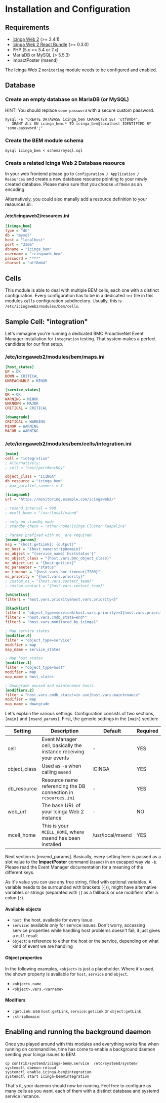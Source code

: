 <a id="Installation-And-Configuration"></a>Installation and Configuration
=========================================================================

Requirements
------------

* [Icinga Web 2](https://github.com/Icinga/icingaweb2) (&gt;= 2.4.1)
* [Icinga Web 2 React Bundle](https://github.com/Icinga/icingaweb2-module-reactbundle)
  (>= 0.3.0)
* PHP (5.x &gt;= 5.4 or 7.x)
* MariaDB or MySQL (&gt; 5.5.3)
* ImpactPoster (msend)

The Icinga Web 2 `monitoring` module needs to be configured and enabled.

Database
--------

### Create an empty database on MariaDB (or MySQL)

HINT: You should replace `some-password` with a secure custom password.

    mysql -e "CREATE DATABASE icinga_bem CHARACTER SET 'utf8mb4';
       GRANT ALL ON icinga_bem.* TO icinga_bem@localhost IDENTIFIED BY 'some-password';"

### Create the BEM module schema

    mysql icinga_bem < schema/mysql.sql

### Create a related Icinga Web 2 Database resource

In your web frontend please go to `Configuration / Application / Resources`
and create a new database resource pointing to your newly created database.
Please make sure that you choose `utf8mb4` as an encoding.

Alternatively, you could also manally add a resource definition to your
resources.ini:

#### /etc/icingaweb2/resources.ini

```ini
[icinga_bem]
type = "db"
db = "mysql"
host = "localhost"
port = "3306"
dbname = "icinga_bem"
username = "icingaweb_bem"
password = "***"
charset = "utf8mb4"
```

Cells
-----

This module is able to deal with multiple BEM cells, each one with a distinct
configuration. Every configuration has to be in a dedicated `ini` file in this
modules `cells` configuration subdirectory. Usually, this is
`/etc/icingaweb2/modules/bem/cells`.

Sample Cell: "integration"
--------------------------

Let's immagine you're running a dedicated BMC ProactiveNet Event Manager installation
for `integration` testing. That system makes a perfect candidate for our first setup.

### /etc/icingaweb2/modules/bem/maps.ini
```ini
[host_states]
UP = OK
DOWN = CRITICAL
UNREACHABLE = MINOR

[service_states]
OK = OK
WARNING = MINOR
UNKNOWN = MAJOR
CRITICAL = CRITICAL

[downgrade]
CRITICAL = WARNING
MINOR = WARNING
MAJOR = WARNING
```

### /etc/icingaweb2/modules/bem/cells/integration.ini
```ini
[main]
cell = "integration"
; Alternatively:
; cell = "host/port#encKey"

object_class = "ICINGA"
db_resource = "icinga_bem"
; max_parallel_runners = 3

[icingaweb]
url = "https://monitoring.example.com/icingaweb2/"

; resend_interval = 900
; mcell_home = "/usr/local/msend"

; only on standby node
; standby_check = "other-node!Icinga Cluster Keepalive"

; Params prefixed with mc_ are required
[msend_params]
msg = "{host:getLink}: {output}"
mc_host = "{host_name:stripDomain}"
mc_object = "{service_name|'hoststatus'}"
mc_object_class = "{host.vars.bmc_object_class}"
mc_object_uri = "{host:getLink}"
mc_parameter = "status"
mc_timeout = "{host.vars.bmc_timeout|7200}"
mc_priority = "{host.vars.priority}"
; custom_os = "{host.vars.contact_team}"
; custom_contact = "{host.vars.contact_team}"

[whitelist]
filter1 = "host.vars.priority&host.vars.priority<5"

[blacklist]
filter1 = "object_type=service&(host.vars.priority>=3|host.vars.priority<=5)"
filter2 = "host.vars.cmdb_state=end*"
filter3 = "host.vars.monitored_by_icinga1"

; Map service states
[modifier.0]
filter = "object_type=service"
modifier = map
map_name = service_states

; Map host states
[modifier.1]
filter = "object_type=host"
modifier = map
map_name = host_states

; Downgrade unused and maintenance hosts
[modifiers.2]
filter = "host.vars.cmdb_state!=in use|host.vars.maintenance"
modifier = map
map_name = downgrade
```

Let's explain the various settings. Configuration consists of two sections,
`[main]` and `[msend_params]`. First, the generic settings in the `[main]`
section:

| Setting      | Description                                                      | Default          | Required |
|--------------|------------------------------------------------------------------|------------------|----------|
| cell         | Event Manager cell, basically the instance receiving your events | -                | YES      |
| object_class | Used as `-a` when calling `msend`                                | ICINGA           | YES      |
| db_resource  | Resource name referencing the DB connection in `resources.ini`   | -                | YES      |
| web_url      | The base URL of your Icinga Web 2 instance                       | -                | NO       |
| mcell_home   | This is your `MCELL_HOME`, where msend has been installed        | /usr/local/msend | YES      |

Next section is [msend_params]. Basically, every setting here is passed as a
slot value to the **ImpactPoster** command (`msend`) in an escaped way via `-b`.
Please read the Event Manager documentation for a meaning of the different keys.

As it's value you can use any free string, filled with optional variables. A
variable needs to be surrounded with brackets (`{}`), might have alternative
variables or strings (separated with `|`) as a fallback or use modifiers after
a colon (`:`).

#### Available objects

* `host`: the host, available for every issue
* `service`: available only for service issues. Don't worry, accessing service
  properties while handling host problems doesn't fail, it just gives a `null`
  result
* `object`: a reference to either the host or the service, depending on what
  kind of event we are handling

#### Object properties

In the following examples, `<object>` is just a placeholder. Where it's used,
the shown property is available for `host`, `service` and `object`.
* `<object>.name`
* `<object>.vars.<varname>`

#### Modifiers

* `:getLink`: use `host:getLink`, `service:getLink` or `object:getLink`
* `:stripDomain`:

Enabling and running the background daemon
------------------------------------------

Once you played around with this modules and everything works fine when running
on commandline, time has come to enable a background daemon sending your Icinga
issues to BEM.

    cp contrib/systemd/icinga-bem@.service  /etc/systemd/system/
    systemctl daemon-reload
    systemctl enable icinga-bem@integration
    systemctl start icinga-bem@integration

That's it, your daemon should now be running. Feel free to configure as many
cells as you want, each of them with a distinct database and systemd service
instance.
